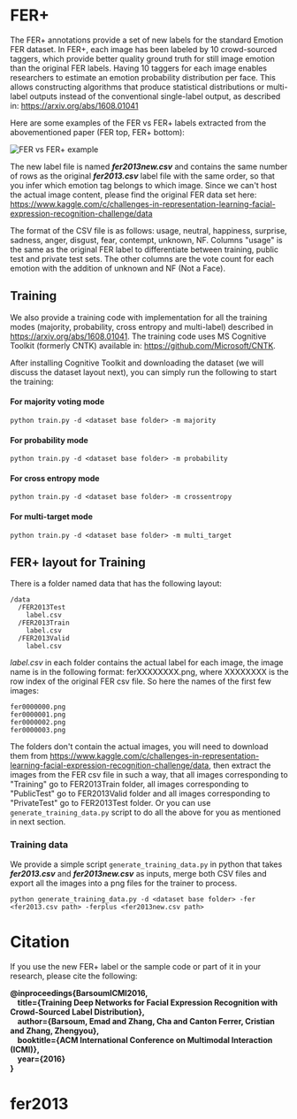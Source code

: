 # FER+
The FER+ annotations provide a set of new labels for the standard Emotion FER dataset. In FER+, each image has been labeled by 10 crowd-sourced taggers, which provide better quality ground truth for still image emotion than the original FER labels. Having 10 taggers for each image enables researchers to estimate an emotion probability distribution per face. This allows constructing algorithms that produce statistical distributions or multi-label outputs instead of the conventional single-label output, as described in: https://arxiv.org/abs/1608.01041

Here are some examples of the FER vs FER+ labels extracted from the abovementioned paper (FER top, FER+ bottom):

![FER vs FER+ example](https://raw.githubusercontent.com/Microsoft/FERPlus/master/FER+vsFER.png)

The new label file is named **_fer2013new.csv_** and contains the same number of rows as the original **_fer2013.csv_** label file with the same order, so that you infer which emotion tag belongs to which image. Since we can't host the actual image content, please find the original FER data set here: https://www.kaggle.com/c/challenges-in-representation-learning-facial-expression-recognition-challenge/data

The format of the CSV file is as follows: usage,	neutral, happiness,	surprise, sadness, anger, disgust, fear, contempt, unknown, NF. Columns "usage" is the same as the original FER label to differentiate between training, public test and private test sets. The other columns are the vote count for each emotion with the addition of unknown and NF (Not a Face).

## Training
We also provide a training code with implementation for all the training modes (majority, probability, cross entropy and multi-label) described in https://arxiv.org/abs/1608.01041. The training code uses MS Cognitive Toolkit (formerly CNTK) available in: https://github.com/Microsoft/CNTK.

After installing Cognitive Toolkit and downloading the dataset (we will discuss the dataset layout next), you can simply run the following to start the training:

#### For majority voting mode
```
python train.py -d <dataset base folder> -m majority
```

#### For probability mode
```
python train.py -d <dataset base folder> -m probability
```

#### For cross entropy mode
```
python train.py -d <dataset base folder> -m crossentropy
```

#### For multi-target mode
```
python train.py -d <dataset base folder> -m multi_target
```

## FER+ layout for Training
There is a folder named data that has the following layout:

```
/data
  /FER2013Test
    label.csv
  /FER2013Train
    label.csv
  /FER2013Valid
    label.csv
```
*label.csv* in each folder contains the actual label for each image, the image name is in the following format: ferXXXXXXXX.png, where XXXXXXXX is the row index of the original FER csv file. So here the names of the first few images:

```
fer0000000.png
fer0000001.png
fer0000002.png
fer0000003.png
```
The folders don't contain the actual images, you will need to download them from https://www.kaggle.com/c/challenges-in-representation-learning-facial-expression-recognition-challenge/data, then extract the images from the FER csv file in such a way, that all images corresponding to "Training" go to FER2013Train folder, all images corresponding to "PublicTest" go to FER2013Valid folder and all images corresponding to "PrivateTest" go to FER2013Test folder. Or you can use `generate_training_data.py` script to do all the above for you as mentioned in next section.

### Training data
We provide a simple script `generate_training_data.py` in python that takes **_fer2013.csv_** and **_fer2013new.csv_** as inputs, merge both CSV files and export all the images into a png files for the trainer to process.

```
python generate_training_data.py -d <dataset base folder> -fer <fer2013.csv path> -ferplus <fer2013new.csv path>
```

# Citation
If you use the new FER+ label or the sample code or part of it in your research, please cite the following:

**@inproceedings{BarsoumICMI2016,  
&nbsp;&nbsp;&nbsp;&nbsp;title={Training Deep Networks for Facial Expression Recognition with Crowd-Sourced Label Distribution},  
&nbsp;&nbsp;&nbsp;&nbsp;author={Barsoum, Emad and Zhang, Cha and Canton Ferrer, Cristian and Zhang, Zhengyou},  
&nbsp;&nbsp;&nbsp;&nbsp;booktitle={ACM International Conference on Multimodal Interaction (ICMI)},  
&nbsp;&nbsp;&nbsp;&nbsp;year={2016}  
}**
# fer2013
